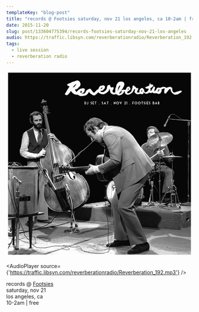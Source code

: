 ```yaml
---
templateKey: "blog-post"
title: "records @ Footsies saturday, nov 21 los angeles, ca 10-2am | free"
date: 2015-11-20
slug: post/133604775394/records-footsies-saturday-nov-21-los-angeles
audio: https://traffic.libsyn.com/reverberationradio/Reverberation_192.mp3
tags:
  - live session
  - reverberation radio
---
```


![records @ Footsies saturday, nov 21 los angeles, ca 10-2am | free](../images/51714f1bd34ec7478b1ff93fe02a73a274bcf35e0659f8e58954a086489184f3.jpg)

<AudioPlayer source={'https://traffic.libsyn.com/reverberationradio/Reverberation_192.mp3'} />

<p>records @&nbsp;<a href="https://www.facebook.com/Footsiesinfo/">Footsies</a> <br />saturday, nov 21<br />los angeles, ca<br />10-2am | free<br /></p>
